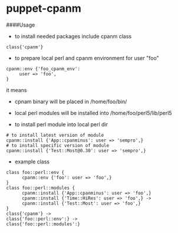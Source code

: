 puppet-cpanm
============

####Usage
* to install needed packages include cpanm class
 ```
 class{'cpanm'}
 ```
* to prepare local perl and cpanm environment for user "foo"   

 ```
 cpanm::env {'foo_cpanm_env':
      user => 'foo',
 }
 ```
 it means 
   * cpnam binary will be placed in /home/foo/bin/
   * local perl modules will be installed into /home/foo/perl5/lib/perl5
   
* to install perl module into local perl dir
 ```
 # to install latest version of module
 cpanm::install {'App::cpanminus': user => 'sempro',}
 # to install specific version of module
 cpanm::install {'Test::Most@0.30': user => 'sempro',}
 ```
 
* example class
```
class foo::perl::env {
      cpanm::env {'foo': user => 'foo',}
}
class foo::perl::modules {
      cpanm::install {'App::cpanminus': user => 'foo',}
      cpanm::install {'Time::HiRes': user => 'foo',} ->
      cpanm::install {'Test::Most': user => 'foo',}
}
class{'cpanm'} ->
class{'foo::perl::env':} ->
class{'foo::perl::modules':}
```
